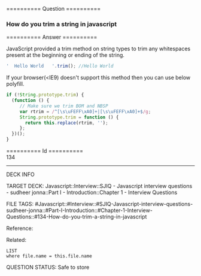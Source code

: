 ========== Question ==========  

### How do you trim a string in javascript  

========== Answer ==========  

JavaScript provided a trim method on string types to trim any whitespaces
present at the beginning or ending of the string.

```javascript
'  Hello World   '.trim(); //Hello World
```

If your browser(<IE9) doesn't support this method then you can use below
polyfill.

```javascript
if (!String.prototype.trim) {
  (function () {
     // Make sure we trim BOM and NBSP
     var rtrim = /^[\s\uFEFF\xA0]+|[\s\uFEFF\xA0]+$/g;
     String.prototype.trim = function () {
       return this.replace(rtrim, '');
     };
  })();
}
```

========== Id ==========  
134

---

DECK INFO

TARGET DECK: Javascript::Interview::SJIQ - Javascript interview questions - sudheer jonna::Part I - Introduction::Chapter 1 - Interview Questions

FILE TAGS: #Javascript::#Interview::#SJIQ-Javascript-interview-questions-sudheer-jonna::#Part-I-Introduction::#Chapter-1-Interview-Questions::#134-How-do-you-trim-a-string-in-javascript

Reference:

Related:

```dataview
LIST
where file.name = this.file.name
```

QUESTION STATUS: Safe to store

